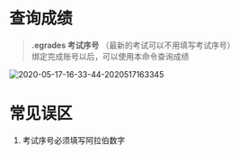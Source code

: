 # 查询成绩

> **.egrades 考试序号** （最新的考试可以不用填写考试序号）<br>绑定完成账号以后，可以使用本命令查询成绩

![2020-05-17-16-33-44-2020517163345](http://cdn.doeca.cc/images/2020-05-17-16-33-44-2020517163345.png)

# 常见误区
1. 考试序号必须填写阿拉伯数字